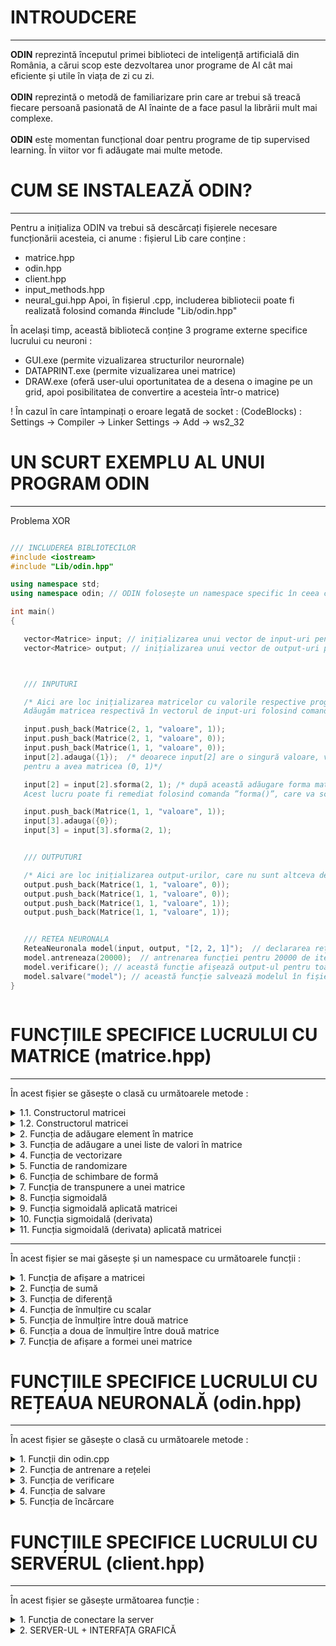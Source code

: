 # INTROUDCERE
---
<b>ODIN</b> reprezintă începutul primei biblioteci de inteligență artificială din România, a cărui scop este dezvoltarea unor programe de AI cât mai eficiente și utile în viața de zi cu zi. <br><br>
<b>ODIN</b> reprezintă o metodă de familiarizare prin care ar trebui să treacă fiecare persoană pasionată de AI înainte de a face pasul la librării mult mai complexe. <br><br>
<b>ODIN</b> este momentan funcțional doar pentru programe de tip supervised learning. În viitor vor fi adăugate mai multe metode.

# CUM SE INSTALEAZĂ ODIN?
---
Pentru a inițializa ODIN va trebui să descărcați fișierele necesare funcționării acesteia, ci anume : fișierul Lib care conține : 
 - matrice.hpp 
 - odin.hpp 
 - client.hpp 
 - input_methods.hpp
 - neural_gui.hpp
Apoi, în fișierul .cpp, includerea bibliotecii poate fi realizată folosind comanda #include "Lib/odin.hpp"

În același timp, această bibliotecă conține 3 programe externe specifice lucrului cu neuroni : 
 -  GUI.exe (permite vizualizarea structurilor neurornale)
 -  DATAPRINT.exe (permite vizualizarea unei matrice)
 -  DRAW.exe (oferă user-ului oportunitatea de a desena o imagine pe un grid, apoi posibilitatea de convertire a acesteia într-o matrice)

! În cazul în care întampinați o eroare legată de socket : (CodeBlocks) : Settings -> Compiler -> Linker Settings -> Add -> ws2_32 

# UN SCURT EXEMPLU AL UNUI PROGRAM ODIN
---
Problema XOR
```c++

/// INCLUDEREA BIBLIOTECILOR
#include <iostream>
#include "Lib/odin.hpp"

using namespace std;
using namespace odin; // ODIN folosește un namespace specific în ceea ce privește utilizarea funcțiilor necesare

int main()
{

   vector<Matrice> input; // inițializarea unui vector de input-uri pentru a stoca informațiile necesare training-ului.
   vector<Matrice> output; // inițializarea unui vector de output-uri pentru a stoca informațiile necesare training-ului.



   /// INPUTURI

   /* Aici are loc inițializarea matricelor cu valorile respective programului XOR.
   Adăugăm matricea respectivă în vectorul de input-uri folosind comanda ”push_back()” din biblioteca ”<vector>”. */

   input.push_back(Matrice(2, 1, "valoare", 1));
   input.push_back(Matrice(2, 1, "valoare", 0));
   input.push_back(Matrice(1, 1, "valoare", 0));
   input[2].adauga({1});  /* deoarece input[2] are o singură valoare, va trebui să adăugăm și un 1,
   pentru a avea matricea (0, 1)*/

   input[2] = input[2].sforma(2, 1); /* după această adăugare forma matricei se va schimba într-o matrice de tip coloană.
   Acest lucru poate fi remediat folosind comanda ”forma()”, care va schimba dimensiunea matricei. */

   input.push_back(Matrice(1, 1, "valoare", 1));
   input[3].adauga({0});
   input[3] = input[3].sforma(2, 1);


   /// OUTPUTURI

   /* Aici are loc inițializarea output-urilor, care nu sunt altceva decât 4 valori situate într-o matrice. */
   output.push_back(Matrice(1, 1, "valoare", 0));
   output.push_back(Matrice(1, 1, "valoare", 0));
   output.push_back(Matrice(1, 1, "valoare", 1));
   output.push_back(Matrice(1, 1, "valoare", 1));


   /// RETEA NEURONALA
   ReteaNeuronala model(input, output, "[2, 2, 1]");  // declararea rețelei neuronale în ”model”.
   model.antreneaza(20000);  // antrenarea funcției pentru 20000 de iterații.
   model.verificare(); // această funcție afișează output-ul pentru toate valorile din input.
   model.salvare("model"); // această funcție salvează modelul în fișierul "model.odin".
}



```
# FUNCȚIILE SPECIFICE LUCRULUI CU MATRICE (matrice.hpp)
---

În acest fișier se găsește o clasă cu următoarele metode : 

<details>
   <summary> 1.1. Constructorul matricei </summary>
    <p>
       
  > Parametri : <br>
  <p>
      <b>rows_number</b> : numărul de linii a matricei (tip : int)<br>
      <b>columns_number</b> : numărul de coloane a matricei (tip : int)<br>
      <b>matrix_type</b> : tipul matricei, poate lua doar două valori : "valoare" sau "random", pentru valoare va inițializa matricea cu o anumită valoare, pentru random o va   inițializa cu valori random (tip : string) <br>
      <b>value</b> : acest parametru stabilește valoarea matricei, în cazul tipului de matrice "valoare" sau intervalul (-valoare, valoare), în cazul numerelor random (tip : double)
</p> 

  > Returnează : construiește matricea

---
       
```c++
// Matrix constructor
Matrix (int rows_number = 0, int columns_number = 0, std::string matrix_type = "value", double value = 0)
{

   /* Seed initialization */

   std::random_device rd;
   std::mt19937 mt(rd());
   std::uniform_real_distribution<double> dist(-value, value);


   bool val = false;
   bool random = false;


   // Check the matrix type
   if(matrix_type == "value")
       val = true;
   if(matrix_type == "random")
       random = true;


   for (int h = 0; h < rows_number; h++)  // iterate through the number of rows
   {
       std::vector<double> temp;  // temporary vector
       for (int w = 0; w < columns_number; w++)  // iterate through the number of columns
       {
           if(val)  // if the matrix type is "value" then you will add the value into temporary vector
               temp.push_back(value);
           else if(random)  // else you will add a random number from [-value, value]
               temp.push_back((dist(mt)));


       }

       this->values.push_back(temp);  // add current row in the matrix

   }

   this->rows = rows_number;  // add the number of rows into matrix class
   this->columns = columns_number;  // add the number of columns into matrix class



   this->shape[0] = rows_number;  // set the shape (rows)
   this->shape[1] = columns_number;  // set the shape (columns)

}


```
    
  </p>
   
</details>
   
   <details>
   <summary> 1.2. Constructorul matricei </summary>
    <p>
       
  > Parametri : <br>
  <p>
      <b>inputs</b> : input-urile ce vor fi adăugate în matrice (tip : vector<Matrix>)<br>
      <b>outputs</b> : output-urile ce se vor genera pe baza input-urilor (tip : vector<Matrix>)<br>
      <b>max_outputs</b> : numărul maxim de output-uri (tip : int) <br>
      <b>max_images</b> : numărul maxim de imagini ce vor fi adăugate în matrice (tip : long)
      <b>print_text</b> : dacă să afișeze numărul imaginii curente (tip : bool)
</p> 

  > Returnează : construiește matricea

---
       
```c++
// Matrix constructor
Matrix(std::vector<Matrix> &inputs, std::vector<Matrix> &outputs, int max_outputs, std::string path, long max_images = -1, bool print_text = false)
{
   std::cout << "Loading database from : '" << path << "' \n";

   std::string global_path = "";
   std::string current_folder = "";

   bool ok = false;


   // Get the parent folder path of the current path
   for(int i = path.size(); i>=0; i--)
   {
       if(path[i] == '\\')
           ok = true;
       else if(!ok)
           current_folder += path[i];
       if(ok)
           global_path += path[i];
   }
   reverse(global_path.begin(), global_path.end());  // reverse the string
   reverse(current_folder.begin(), current_folder.end()); // reverse the string

   global_path[global_path.size()-1] = '\0';
   current_folder[current_folder.size()-1] = '\0';

   int number_of_file_gp = 0;

   for (const auto &entry : fs::directory_iterator(global_path))
       number_of_file_gp ++;

   Matrix output(max_outputs, 1, "value", 0);

   int z_current = 1;

   long global_len = 0;
   if(max_images == -1)
   {
       for(const auto & entry : fs::directory_iterator(path))
           global_len ++ ;

       max_images = global_len;
   }

   for (const auto & entry : fs::directory_iterator(path))
   {

       if(z_current < max_images)
       {

           std::string path_string{entry.path().u8string()}; // convert filestream path to string path
           cv::Mat img = cv::imread(path_string, cv::IMREAD_COLOR); // read the current image

           uint8_t* pixelPtr = (uint8_t*)img.data;  // get data from image
           int cn = img.channels();
           cv::Scalar_<uint8_t> bgrPixel;
           double grayscale = 0;

           inputs.push_back(Matrix());


           output.values[target][0] = 1;
           outputs.push_back(output);

           // iterate over rows and columns to append values into the input vector
           for(int i = 0; i < img.rows; i++)
           {
               for(int j = 0; j < img.cols; j++)
               {
                   bgrPixel.val[0] = pixelPtr[i*img.cols*cn + j*cn + 0]; // B
                   bgrPixel.val[1] = pixelPtr[i*img.cols*cn + j*cn + 1]; // G
                   bgrPixel.val[2] = pixelPtr[i*img.cols*cn + j*cn + 2]; // R

                   grayscale = (bgrPixel.val[0] + bgrPixel.val[1] + bgrPixel.val[2]) / 3;
                   inputs[inputs.size() - 1].add({grayscale / 255});
               }
           }

           if(print_text)
               std::cout << z_current << " / " << max_images << "\n";


           inputs[inputs.size() - 1] = inputs[inputs.size() - 1].transpose();
           z_current ++ ;
       }
       else if(z_current == max_images)
       {
           std::string path_string{entry.path().u8string()}; // convert filestream path to string path
           cv::Mat img = cv::imread(path_string, cv::IMREAD_COLOR); // read the current image

           uint8_t* pixelPtr = (uint8_t*)img.data;  // get data from image
           int cn = img.channels();
           cv::Scalar_<uint8_t> bgrPixel;
           double grayscale = 0;


           output.values[target][0] = 1;
           outputs.push_back(output);



           // iterate over rows and columns to append values into the input vector
           for(int i = 0; i < img.rows; i++)
           {
               for(int j = 0; j < img.cols; j++)
               {
                   bgrPixel.val[0] = pixelPtr[i*img.cols*cn + j*cn + 0]; // B
                   bgrPixel.val[1] = pixelPtr[i*img.cols*cn + j*cn + 1]; // G
                   bgrPixel.val[2] = pixelPtr[i*img.cols*cn + j*cn + 2]; // R

                   grayscale = (bgrPixel.val[0] + bgrPixel.val[1] + bgrPixel.val[2]) / 3;
                   this->add({grayscale / 255});
               }
           }

           if(print_text)
               std::cout << z_current << " / " << max_images << "\n";

           *this = this->transpose();
           z_current ++ ;
       }

   }
   if(print_text)
       std::cout << "\n\n";
   else
       std::cout << "";

   target += 1;

}


```
    
  </p>
   
</details>

<details>
<summary> 2. Funcția de adăugare element în matrice </summary>
   
<p>
   
   > Parametri : <br>
  <p>
   <b>value</b> : primește valoarea ce va fi adăugată în matrice (tip : double) <br>
</p> 

  > Returnează : - 
   
```c++

void v_add(double value)
{
   Matrix new_array(1, this->rows * this->columns + 1, "value", 0);  // create a new matrix

   int index = 0;

   for(int i = 0; i < this->rows; i++)  // iterate through the number of rows
   {
       for(int j = 0; j < this->columns; j++)  // iterate through the number of columns
       {
           index = i * this->columns + j;  // create a 1D index from the rows and columns of 2D array
           new_array.values[0][index] = this->values[i][j];  // add the values to the 1D array
       }
   }

   new_array.values[0][this->columns * this->rows ] = value;

   this->rows = new_array.rows;  // set the number of rows to the new matrix
   this->columns = new_array.columns;  // set the number of columns to the new matrix
   this->values = new_array.values;  // set the values to the new matrix

   this->shape[0] = this->rows;
   this->shape[1] = this->columns;


}
```
</p>
</details>

<details>
<summary> 3. Funcția de adăugare a unei liste de valori în matrice </summary>
   
<p>
   
   > Parametri : <br>
  <p>
   <b>value</b> : primește ca parametru un vector de valori <br>
</p> 

  > Returnează : - 
   
```c++

// This function adds a list of values to a matrix
void add(std::vector<double> value)
{
   for(int i = 0; i < value.size(); i++)
       this->v_add(value[i]);
}
```
</p>
</details>


<details>
<summary> 4. Funcția de vectorizare </summary>
<p>
   
  > Parametri : - <br>
  > Returnează : returnează matricea de tip coloana

```c++
Matrix flatten()  // this function will convert a 2D array to 1D
{
   Matrix new_array(1, this->rows * this->columns, "value", 0);  // init a 1D matrix

   int index = 0;

   for(int i = 0; i < this->rows; i++)  // iterate through the number of rows
   {
       for(int j = 0; j < this->columns; j++)  // iterate through the number of columns
       {
           index = i * this->columns + j;  // create a 1D index from the rows and columns of 2D array
           new_array.values[0][index] = this->values[i][j];   // add the values to the 1D array
       }
   }

   this->shape[0] = this->rows;
   this->shape[1] = this->columns;

   return new_array;  // return the new matrix
}
```

</p>
</details>

<details>
<summary> 5. Functia de randomizare </summary>
<p>
   
  > Parametri : <br>
  <p>
     <b>input</b> : vectorul de input-uri a căror poziții urmează să fie randomizate (tip : vector<Matrice>) <br>
     <b>output</b> : vectorul de output-uri a căror poziții urmează să fie randomizate (tip : vector<Matrice>) <br>
     <b>input_size</b> : numărul de elemente supuse randomizării (tip : int) <br>
   </p>

  > Returnează : - 
      
```c++
/* This function will suffle every element from a matrix */
void shuffle(std::vector<Matrix> &input, std::vector<Matrix> &output, int input_size)
{

   /* Seed initialization */
   std::random_device rd;
   std::mt19937 mt(rd());
   std::uniform_real_distribution<double> dist(0, input_size);


   for(int i = 0; i < input_size; i++)  // iterate through the number of inputs
   {
       int random = dist(mt);
       std::swap(input[i], input[random]);  // swap the elements from "i" with the elements from "random"
       std::swap(output[i], output[random]);  // swap the elements from "i" with the elements from "random"

   }
}


```

</p>
</details>

<details>
<summary> 6. Funcția de schimbare de formă </summary>
<p>
   
  > Parametri : <br>
  <p>
   <b>dim1</b> : numărul de linii ale viitoarei matrice (tip : int) <br> 
   <b>dim2</b> : numărul de coloane ale viitoarei matrice (tip : int) <br>
</p> 

  > Returnează : returnează matricea 
   
```c++
// This function will change the dimensions of a matrix
Matrix reshape(int dim1, int dim2)
{
   if(dim1 * dim2 == this->columns * this->rows)  // check if dimensions are equal
   {

       Matrix new_array(0,0,"value",0), vn(dim1, dim2, "value", 0);  //init a 1D matrix
       new_array = this->flatten();  // reshape the matrix from 2D to 1D

       int index = 0;
       for(int i = 0;i < dim1; i++)  // iterate through the first dimension
       {
           for(int j = 0; j < dim2; j++)  // iterate through the second dimension
           {
               vn.values[i][j] = new_array.values[0][index];  // add the values
               index++;
           }
       }

       this->shape[0] = this->rows;
       this->shape[1] = this->columns;

       return vn;  // return the new matrix

   }
   else  // if the dimensions are't equal, you can't reshape the matrix
   {
       std::cout << " > The dimensions of the matrix cannot be modified because the values that have been introduced do not match the number of rows and columns of the created matrix. \n";
       throw int(6);
   }

}
```

</p>
</details>

<details>
<summary> 7. Funcția de transpunere a unei matrice </summary>
<p>
   
  > Parametri : - <br> 

  > Returnează : returnează matricea transpusă

```c++
/* This function will transpose a matrix */
Matrix transpose()
{

   int rows, columns;
   rows = this->rows;
   columns = this->columns;

   Matrix new_array(0,0,"value",0), vn(columns, rows, "value", 0);
   new_array = this->flatten();

   int index = 0;
   for(int i = 0;i < columns; i++)
   {
       for(int j = 0; j < rows; j++)
       {
           vn.values[i][j] = new_array.values[0][index];
           index++;
       }
   }

   this->shape[0] = this->rows;
   this->shape[1] = this->columns;

   return vn;

}

};
```

</p>
</details>

<details>
<summary> 8. Funcția sigmoidală </summary>
<p>

   > Parametri : <br>
  <p>
   <b>x</b> : primește o valoare căreia îi va aplica funcția sigmoidală (tip : double) <br>
</p> 

  > Returnează : returnează o valoare după aplicarea funcției sigmoidale 

```c++
/* Sigmoid function */
double sigmoid(double x)
{
   return 1 / (1 + exp(-x));
}

```

</p>
</details>  
 
 
<details>
<summary> 9. Funcția sigmoidală aplicată matricei </summary>
<p>
   
   
   > Parametri : <br>
   <p>
     <b>Matrix</b> : Matricea căreia i se va aplica funcția sigmoidală (tip : Matrix) <br>
   </p>

  > Returnează : returnează matricea

```c++
/* This function will apply the sigmoid function to every element of a matrix */
void sigmoid_Matrix(Matrix &Matrix)
{
   int columns = Matrix.columns;
   int rows = Matrix.rows;

   Matrix = Matrix.flatten();

   for(int i = 0; i < columns * rows; i++)
       Matrix.values[0][i] = sigmoid(Matrix.values[0][i]);

   Matrix = Matrix.reshape(rows, columns);
}
```

</p>
</details>  

<details>
<summary> 10. Funcția sigmoidală (derivata) </summary>
<p>
   
   
   > Parametri : <br>
  <p>
   <b>x</b> : primește o valoare căreia îi va aplica funcția sigmoidală (derivata) (tip : double) <br>
</p> 

  > Returnează : returnează o valoare dupa aplicarea funcției sigmoidale 

```c++
/* Derived sigmoid function*/
double d_sigmoid(double x)
{
   return x * (1 - x);
}

```

</p>
</details>  


<details>
<summary> 11. Funcția sigmoidală (derivata) aplicată matricei </summary>
<p>
   
   > Parametri : <br>
   <p>
     <b>Matrix</b> : Matricea căreia i se va aplica derivata funcției sigmoidale (tip : Matrix) <br>
   </p>
   </br>

  > Returnează : returnează matricea

```c++
/* This function will apply the derived sigmoid function to every element of a matrix */
void d_sigmoid_Matrix(Matrix &Matrix)
{
   int columns = Matrix.columns;  // retine numarul de columns
   int rows = Matrix.rows;  // retine numarul de rows

   Matrix = Matrix.flatten();  // vectorizeaza Matrixa

   for(int i = 0; i < columns * rows; i++)  // parcurge toate elementele Matrixi
       Matrix.values[0][i] = d_sigmoid(Matrix.values[0][i]);  // aplica derivata sigmoidalei pentru fiecare value din Matrix

   Matrix = Matrix.reshape(rows, columns);  // schimba shape Matrixi la cea initiala
}
```

</p>
</details>  

---
În acest fișier se mai găsește și un namespace cu următoarele funcții :

<details>
<summary> 1. Funcția de afișare a matricei </summary>
<p>

> Parametri : <br>
<p>
<b>out : </b> permite folosirea operatorului "<<", urmat de o matrice <br>
<b>matrix : </b> matrice ce urmează să fie afișată (tip : Matrix) <br>
</p>

> Returnează : "afișarea"

```c++

// We can use cout << MATRIX ;
std::ostream& operator<<(std::ostream &out, Matrix matrix)
{

    for(int i = 0;i < matrix.rows;i++) // parcurge numarul de rows
    {
        for(int j = 0;j< matrix.columns;j++) // parcurge numarul de columns
        {
            out << matrix.values[i][j] << " "; // afiseaza fiecare element
        }
        out << "\n";
    }
    return out;  // returneaza "afisarea"

}

```

</p>
</details>  


<details>
<summary> 2. Funcția de sumă </summary>
<p>

> Parametri : <br>
<p>
<b>matrix1 : </b> prima matrice (tip : Matrix) <br>
<b>matrix2 : </b> a doua matrice (tip : Matrix) <br>
</p>

> Returnează : suma dintre cele două matrice

```c++

// Adding operator : (Matrix1 + Matrix2)
Matrix operator+(Matrix Matrix1, Matrix Matrix2)
{
    Matrix result(Matrix1.rows, Matrix1.columns, "value", 0);

    if(!(Matrix1.columns == Matrix2.columns && Matrix1.rows == Matrix2.rows))
    {
        std::cout << " > The sum between the two matrix cannot be made because their dimensions do not match. \n";
        throw int(2);
    }
    else
    {
        for(int i = 0; i < Matrix1.rows; i++)
            for(int j = 0;j < Matrix1.columns; j++)
                result.values[i][j] = Matrix1.values[i][j] + Matrix2.values[i][j];  // calculate the sum and store it into a new matrix

        return result;
    }
}


```

</p>
</details>  

<details>
<summary> 3. Funcția de diferență </summary>
<p>

> Parametri : <br>
<p>
<b>matrix1 : </b> prima matrice (tip : Matrix) <br>
<b>matrix2 : </b> a doua matrice (tip : Matrix) <br>
</p>

> Returnează : diferența dintre cele două matrice

```c++

// Subtracting operator (Matrix1 - Matrix2)
Matrix operator-(Matrix Matrix1, Matrix Matrix2)
{
    Matrix result(Matrix1.rows, Matrix1.columns, "value", 0);
    if(!(Matrix1.columns == Matrix2.columns && Matrix1.rows == Matrix2.rows))
    {
        std::cout << " > The difference between the two matrix cannot be made because their dimensions do not match. \n";
        throw int(3);
    }

    else
    {
        for(int i = 0; i < Matrix1.rows; i++)
            for(int j = 0;j < Matrix1.columns; j++)
                result.values[i][j] = Matrix1.values[i][j] - Matrix2.values[i][j];  // calculate the difference and store it into a new matrix
        return result;
    }
}


```

</p>
</details>  


<details>
<summary> 4. Funcția de înmulțire cu scalar </summary>
<p>

> Parametri : <br>
<p>
<b>value_scalar : </b> valoarea cu care vom înmulți fiecare element din matrice (tip : double) <br>
<b>matrix : </b> matrice căruia i se va aplica scalarul (tip : Matrix) <br>
</p>

> Returnează : matricea înmulțită cu valoarea scalarului

```c++

// Scalar operator (value * Matrix)
Matrix operator*(double value_scalar, Matrix matrix)
{
    Matrix result(matrix.rows, matrix.columns, "value", 0);
    for(int i = 0; i < matrix.rows; i++)
        for(int j = 0;j < matrix.columns; j++)
            result.values[i][j] = value_scalar * matrix.values[i][j];  // calculate the scalar product and store it into a new matrix
    return result;

}
```

</p>
</details>  

<details>
<summary> 5. Funcția de înmulțire între două matrice </summary>
<p>

> Parametri : <br>
<p>
<b>Matrix1 : </b> prima matrice (tip : Matrix) <br>
<b>Matrix2 : </b> a doua matrice (tip : Matrix) <br>
</p>

> Returnează : produsul dintre cele două matrice

```c++
// Dot product (Matrix1 * Matrix2)
Matrix operator*(Matrix Matrix1, Matrix Matrix2)
{
    Matrix result(Matrix1.rows, Matrix2.columns, "value", 0);

    bool ok = false;

    if(Matrix1.columns == Matrix2.rows)
        ok = true;


    if (ok)
    {

        for(int i = 0; i < Matrix1.rows; i++)
        {
            int k = 0;
            for(int z = 0; z < Matrix1.columns; z++)
            {
                for(int j = 0;j < Matrix2.columns; j++)
                {
                    result.values[i][j] += Matrix1.values[i][z] * Matrix2.values[z][j];  // calculate the dot product
                    k ++ ;
                }
            }

        }


        return result;
    }
    else
    {
        std::cout << " > The product between the two matrix cannot be made because their dimensions do not match " << Matrix1.columns << " != " << Matrix2.rows << ". \n";
        throw int(4);
    }


}

```

</p>
</details>  



<details>
<summary> 6. Funcția a doua de înmulțire între două matrice </summary>
<p>

> Parametri : <br>
<p>
<b>Matrix1 : </b> prima matrice (tip : Matrix) <br>
<b>Matrix2 : </b> a doua matrice (tip : Matrix) <br>
</p>

> Returnează : produsul dintre cele două matrice (înmulțirea are loc element cu element)

```c++

// Cross product (Matrix1 % Matrix2)
Matrix operator%(Matrix Matrix1, Matrix Matrix2)
{
    Matrix result(Matrix1.rows, Matrix2.columns, "value", 0);
    bool ok = false;

    if(Matrix1.columns == Matrix2.columns && Matrix1.rows == Matrix2.rows)
        ok = true;


    if (ok)
    {
        for(int i = 0; i < Matrix1.rows; i++)
        {
            for(int j = 0;j < Matrix2.columns; j++)
            {
                result.values[i][j] = Matrix1.values[i][j] * Matrix2.values[i][j];  // calculate cross product
            }
        }
        return result;
    }
    else
    {
        std::cout << " > The product between the two matrix cannot be made because their dimensions do not match. \n";
        throw int(5);
    }
}
```

</p>
</details>  

<details>
<summary> 7. Funcția de afișare a formei unei matrice </summary>
<p>

> Parametri : - <br>


> Returnează : forma matricei

```c++

// Display the shape of a matrix
std::ostream& operator<<(std::ostream &out, int shape_array[])
{
    out << "(" << shape_array[0] << ", " << shape_array[1] << ")";
    return out;
}

```

</p>
</details>  


# FUNCȚIILE SPECIFICE LUCRULUI CU REȚEAUA NEURONALĂ (odin.hpp)
---

În acest fișier se găsește o clasă cu următoarele metode : 

<details>
<summary> 1. Funcții din odin.cpp </summary>
<p>

> Ce reprezintă fiecare funcție din odin.hpp?

```c++

/// Acesta este constructorul retelei. Are 4 parametri : 
/// - input-ul : reprezinta vectorul de input-uri.
/// - output-ul : reprezinta vectorul de output-uri (POATE FI OMIS, doar in cazul in care se incarca o structura din fisier)
/// - structura : structura specifica retelei neuronale (POATE FI OMISA, doar in cazul in care se incarca o structura din fisier)
/// - rata de invatare : POATE FI OMISA (default : 0.8)
NeuralNetwork neuralNet(input, output, "[2, 2, 1]", 0.8);

/// Aceasta este functia de antrenare specifica retelei neuronale. Are 2 parametri : 
/// - numarul de iteratii : de cate ori se va antrena programul.
/// - GUI - acest parametru este de tip bool si reprezinta interfata grafica a structurii. 
neuralNet.train(2000, false);

/// Aceasta este functia de salvare. Are un singur parametru :
/// - numele fisierului : este un string ce reprezinta numele fisierului. Fisierul va fi salvat cu extensia odin.
model.save("model");

/// Aceasta este functia de verificare. Are 2 parametri:
/// - numarul de zecimale : acest numar indica cate cifre sunt dupa virgula in momentul verificarii retelei neuronale.
/// - GUI : acest parametru este de tip bool si reprezinta interfata grafica a structurii. 
model.show(6, false);

```

</p>
</details>  

<details>
<summary> 2. Funcția de antrenare a rețelei </summary>
<p>
   
  > Parametri : <br>
  <p>
   <b>iterations</b> : numărul de iterații atribuite rețelei (tip : int) <br> 
   <b>drop_out</b> : (tip : bool) <br>
</p> 

  > Returnează : -
   
```c++
/* Train the neural network */
void train(int iterations, bool drop_out = false)
{
    std::mt19937 mt(rd());
    std::uniform_real_distribution<double> dist(1, 10);
    std::string new_architecture = architecture_string;

    // Open GUI
    if(run_gui)
        gui.open_gui(architecture_string);

    char s[1000];
    strcpy(s, architecture_string.c_str());  // convert from string to char array

    char *p = strtok(s, ", [ ]");  // point to the first character of structure

    int architecture_string_int[1000]; // this will store every neuron from structure
    while(p != NULL)
    {
        architecture_string_int[index] = atoi(p);  // convert the pointer to int
        p = strtok(NULL, ", [ ]");
        index++;
    }


    for(int i = 0; i <= index - 2; i++)
        weights.push_back(Matrix(architecture_string_int[i+1], architecture_string_int[i], "random", 2));  // init array with random values from [-2, 2]


    for(int i = 0; i <= index - 1; i++)
        biases.push_back(Matrix(architecture_string_int[i + 1], 1, "random", 2));  // init array with random values from [-2, 2]




    std::vector<Matrix> hidden_layers;  // create a hidden layers array

    for(int z = 0; z < iterations; z++)  // iterate over "iterations"
    {
        input[z].shuffle(input, output, input.size());  // shuffle the inputs because of overfitting

        std::vector<Matrix> he_errors; // init an array for hidden layers errors
        for(int i = 0 ; i < input.size(); i++)  // iterate over input size
        {
            std::vector<Matrix> hidden_layers;

            hidden_layers.push_back(weights[0] * input[i]);  // create the first hidden layer


            hidden_layers[0] = hidden_layers[0] + biases[0];  // add the bias to the first hidden layer

            hidden_layers[0].sigmoid_Matrix(hidden_layers[0]);  // apply sigmoid function

            if(drop_out)  // check if drop-out is true
                if((int)dist(mt) == 1 || (int)dist(mt) == 2 || (int)dist(mt) == 3)  // 30% chances to reset the values from hidden layer
                    hidden_layers[0].reset();

            for(int j = 1; j <= index - 2; j++)  // iterate over the next hidden layers
            {
                hidden_layers.push_back(weights[j] * hidden_layers[j - 1]);  // create the "j" hidden layer
                hidden_layers[j] = biases[j] + hidden_layers[j]; // add bias
                hidden_layers[j].sigmoid_Matrix(hidden_layers[j]);  // apply sigmoid function

                if(drop_out)  // check if drop-out is true
                    if((int)dist(mt) == 1 || (int)dist(mt) == 2 || (int)dist(mt) == 3)  // 30% chances to reset the values from hidden layer
                        hidden_layers[j].reset();
            }

            std::vector<Matrix> hidden_layers_errors;  // init hidden layer errors array
            for(int j = 0; j <= index - 2; j++)  // init the array with NULL values
                hidden_layers_errors.push_back(Matrix(1, 1, "value", 0));


            hidden_layers_errors[index - 2] = output[i] - hidden_layers[index - 2];  // calculate output error


            for(int j = index - 2 - 1; j >= 0; j -- )  // iterate over hidden layers
            {

                weights[j+1] = weights[j+1].transpose();  // transpose the matrix

                hidden_layers_errors[j] = weights[j + 1] * hidden_layers_errors[j + 1];  // share the errors with respect to weights

                weights[j+1] = weights[j+1].transpose(); // transpose the matrix



            }


            std::vector<Matrix> derived_hidden_layers;
            std::vector<Matrix> gradients;
            std::vector<Matrix> delta_weights;

            for(int j = 0; j <= index - 2; j++)
            {
                derived_hidden_layers.push_back(Matrix(1, 1, "value", 0));
                gradients.push_back(Matrix(1, 1, "value", 0));
                delta_weights.push_back(Matrix(1, 1, "value", 0));
            }


            for(int j = index - 2 ; j >= 0; j -- )
            {
                derived_hidden_layers[j] = hidden_layers[j];
                derived_hidden_layers[j].d_sigmoid_Matrix(derived_hidden_layers[j]);  // apply derived sigmoid function

                gradients[j] = hidden_layers_errors[j] % derived_hidden_layers[j];  // calculate the gradients
                gradients[j] = learning_rate * gradients[j];  // apply learning rate

                biases[j] = biases[j] + gradients[j]; // add the gradients to biases

            }


            for(int j = index - 2; j >= 1; j--)
            {
                hidden_layers[j - 1] = hidden_layers[j-1].transpose(); // transpose matrix
                delta_weights[j] = gradients[j] * hidden_layers[j - 1];  // calculate delta weights
                hidden_layers[j - 1] = hidden_layers[j - 1].transpose();  // transpose matrix
            }

            input[i] = input[i].transpose();  // transpose input

            delta_weights[0] = gradients[0] * input[i];  // calulate delta weights for input
            input[i] = input[i].transpose();  // transpose input


            // update weights using the delta weights
            for(int j = 0; j<=index-2;j++)
                weights[j] = delta_weights[j] + weights[j];


            // if GUI is true, send info to server to generate the GUI
            if(run_gui)
                gui.send_gui(z, weights, new_architecture, index, hidden_layers);


        }

        std::cout << "\n";
        std::cout << z << " / " << iterations;
        std::cout << "\n";
    }

    std::cout << "\n\n";

    // Close GUI
    if(run_gui)
        gui.close_gui(weights, new_architecture, hidden_layers);

}

```

</p>
</details>

<details>
<summary> 3. Funcția de verificare </summary>
<p>

> Parametri : <br>
  <p>
   <b>decimals</b> : numărul de zecimale ce vor fi afișate (tip : int) <br> 
</p> 

> Returnează : nu returnează nimic, ci doar afișează toate predicțiile în funcție de input-urile antrenate

```c++
/* This function will display the trained values */
void show(int decimals = 6)
{
   std::string new_architecture = architecture_string;

   // Open GUI
   if(run_after_train)
       gui.open_gui(architecture_string);

   std::vector<Matrix> hidden_layers;
   char s[1000];
   strcpy(s, architecture_string.c_str());

   char *p = strtok(s, ", [ ]");


   int index = 0;
   int architecture_string_int[1000];
   while(p != NULL)
   {
       architecture_string_int[index] = atoi(p);
       p = strtok(NULL, ", [ ]");
       index++;
   }


   for(int i = 0; i <= index - 2; i++)
   {
       hidden_layers.push_back(Matrix(1, 1, "value", 0));
   }

   if(run_after_train)
   {
       bool ok = true;
       HANDLE handle = CreateThread(NULL, 0, thread2, NULL, 0, NULL);  // you can write in console
       while(thread2_start)  // while the second thread is opened
       {

           for(int i = 0 ; i < input.size(); i++)
           {
               hidden_layers[0] = weights[0] * input[i];
               hidden_layers[0] = hidden_layers[0] + biases[0];
               hidden_layers[0].sigmoid_Matrix(hidden_layers[0]);


               for(int j = 1; j <= index - 2; j++)
               {
                   hidden_layers[j] = weights[j] * hidden_layers[j - 1];
                   hidden_layers[j] = hidden_layers[j] + biases[j];
                   hidden_layers[j].sigmoid_Matrix(hidden_layers[j]);

               }

               if(run_after_train)
                   gui.send_gui(i, weights, new_architecture, index, hidden_layers);

               if(ok)
               {
                   std::cout << std::fixed << std::setprecision(decimals) << (hidden_layers[index-2]) << "\n";

                   if(i == input.size() - 1)
                       std::cout << "\n > Write 'stop' for closing the GUI \n\n";
               }

           }
           ok = false;

       }
   }
   else
   {
       for(int i = 0 ; i < input.size(); i++)
       {
           hidden_layers[0] = weights[0] * input[i];
           hidden_layers[0] = hidden_layers[0] + biases[0];
           hidden_layers[0].sigmoid_Matrix(hidden_layers[0]);


           for(int j = 1; j <= index - 2; j++)
           {
               hidden_layers[j] = weights[j] * hidden_layers[j - 1];
               hidden_layers[j] = hidden_layers[j] + biases[j];
               hidden_layers[j].sigmoid_Matrix(hidden_layers[j]);

           }

           if(run_after_train)
               gui.send_gui(i, weights, new_architecture, index, hidden_layers);

           std::cout << std::fixed << std::setprecision(decimals) << (hidden_layers[index-2]) << "\n";

       }
   }


   // Close GUI
   if(run_after_train)
       gui.close_gui(weights, new_architecture, hidden_layers);


}
```

</p>
</details>  

<details>
<summary> 4. Funcția de salvare </summary>
<p>

> Parametri : <br>
<p>
<b>file</b> : numele fișierului în care vor fi stocate informațiile (tip : char[]) <br>
</p>

> Returnează : -

```c++

/* This function will save the model in a file (*.odin) */
void save(char file[])
{

    // Create the file

    char file_string[1000];
    strcpy(file_string, file);
    char extension[] = {".odin"};
    strcat(file_string, extension);

    std::ofstream o(file_string);

    o << index << "\n";

    for(int i = 0; i <= index - 2; i++)
        o << weights[i].rows << " " << weights[i].columns << "\n"; // add the number of rows and columns of weights

    for(int i = 0; i <= index - 2; i++)
        o << biases[i].rows << " " << biases[i].columns << "\n"; // add the number of rows and columns of biases

    o << "\n";


    for(int z = 0; z <= index - 2; z++)
    {
        for(int i = 0;i < weights[z].rows;i++)
        {
            for(int j = 0;j< weights[z].columns;j++)
            {
                o << weights[z].values[i][j] << " ";  // add the weights values in file
            }
            o << "\n";
        }
        o << "\n";
    }

    o << "\n";

    for(int z = 0; z <= index - 2; z++)
    {
        for(int i = 0;i < biases[z].rows;i++)
        {
            for(int j = 0;j< biases[z].columns;j++)
            {
                o << biases[z].values[i][j] << " ";  // add the biases values in file
            }
            o << "\n";
        }
        o << "\n";
    }

    o << "\n";
    o << architecture_string;  // add the architecture of the ANN

    o.close();  // close the file
}



```

</p>
</details>  

<details>
<summary> 5. Funcția de încărcare </summary>
<p>

> Parametri : <br>
<p>
<b>file</b> : numele fișierului din care vor fi citite informațiile (tip : char[]) <br>
</p>

> Returnează : nu returnează nimic, doar schimbă variabilele globale care aparțin rețelei neuronale

```c++
void load(char file[])
{

    // get the name of file
    char file_string[1000];
    strcpy(file_string, file);
    char extension[] = {".odin"};
    strcat(file_string, extension);

    std::ifstream f(file_string);

    double x;

    int length = 0;

    std::vector <point> points;
    int k = 0;
    int sum = 0;
    while(f >> x)  // read every value from file
    {
        if(length == 0)
            index = x;
        else  if(length > 0 && length <= (index - 1)* 2 * 2)
        {
            point p;
            if(length % 2 != 0)
            {
                p.x = x;
            }
            else
            {
                p.y = x;
                points.push_back(p);
            }
        }

        length ++;
    }

    for(int i = 0; i < points.size(); i++)
        sum += points[i].x * points[i].y;


    // Reset the pointer to the beginning of the file
    f.clear();
    f.seekg(0, std::ios::beg);


    length = 0;
    int pos = 0;
    std::vector<Matrix> matrix;
    bool ok = true;
    char c;
    std::string str;

    while(ok)
    {
        if(length > points.size() * 2)
        {
            if(pos < points.size())
            {
                Matrix matrix(0, 0, "value", 0);

                matrix.rows = points[pos].x;
                matrix.columns = points[pos].y;

                for(int i = 0; i < points[pos].x; i++)
                {
                    std::vector<double> temp;
                    for(int j = 0; j < points[pos].y; j++)
                    {
                        f >> x;
                        temp.push_back(x);
                    }
                    matrix.values.push_back(temp);
                }

                if(pos < points.size() / 2)
                {
                    matrix = matrix.reshape(points[pos].x, points[pos].y);
                    weights.push_back(matrix);
                }
                else
                {
                    matrix = matrix.reshape(points[pos].x, points[pos].y);
                    biases.push_back(matrix);
                }

                pos ++ ;
            }
            else
            {
                f >> c;

                str += c;

                if(c == ']')
                    ok = false;
            }
        }
        else
        {
            f >> x;
            length ++ ;
        }
    }

    architecture_string = str;

}
```

</p>
</details>  

# FUNCȚIILE SPECIFICE LUCRULUI CU SERVERUL (client.hpp)
---

În acest fișier se găsește următoarea funcție : 

<details>
<summary> 1. Funcția de conectare la server </summary>
<p>


> Parametri : <br>
<p>
<b>iterations</b> : iterația curentă (tip : int) <br>
<b>weights</b> : vectorul de sinapse (tip : vector<Matrice>) <br>
<b>architecture</b> : numărul de neuroni specific rețelei (tip : string) <br>
<b>hidden_layers</b> : vectorul de hidden_layers (tip : vector<Matrix>) <br>
</p>

> Returnează : -

</p>

```c++
/* This function will send data to the python server */

SOCKET connect_to_server(int iterations, std::vector<Matrix> weights, std::string architecture, int index, std::vector<Matrix> hidden_layers)
{
    WSADATA data;
    WORD version = MAKEWORD(2, 2);

    int wsOk = WSAStartup(version, &data);

    if(wsOk != 0)
        return 0 ;

    sockaddr_in server;
    server.sin_addr.S_un.S_addr = inet_addr("127.0.0.1");
    server.sin_family = AF_INET;
    server.sin_port = htons(54000);

    inet_ntoa(server.sin_addr);

    SOCKET out = socket(AF_INET, SOCK_DGRAM, 0);

    if(index == 0)
        close(out);

    std::string valuesMatrix = "";
    valuesMatrix += architecture;
    valuesMatrix += "{";

    for(int z = 0; z <= index - 2; z++)
    {
        for(int i = 0; i<hidden_layers[z].rows; i++)
        {
            for(int j = 0; j<hidden_layers[z].columns; j++)
            {
                valuesMatrix += std::to_string(hidden_layers[z].values[i][j]);

                if(i != hidden_layers[z].rows)
                    valuesMatrix += ",";
            }
        }
    }

    valuesMatrix += "} ";

    for(int z = 0; z <= index-2; z++)
    {
        for(int i = 0; i<weights[z].rows; i++)
        {
            for(int j = 0; j<weights[z].columns; j++)
            {
                valuesMatrix += std::to_string(weights[z].values[i][j]);
                valuesMatrix += " ";
            }
        }
    }


    if(valuesMatrix.size() < 65535)
    {
        if(index == 0)
        {
            int sendOk = sendto(out, "end", 1, 0, (sockaddr*)&server, sizeof(server));
            return out;
            close(out);
        }
        else
            int sendOk = sendto(out, valuesMatrix.c_str(), valuesMatrix.size() + 1, 0, (sockaddr*)&server, sizeof(server));
    }
    else
    {
        std::cout << '\n' << "The amount of information exceeds the limit allowed by a UDP connection ( " << valuesMatrix.size() << " > 65535 )" << '\n' << "The number of layers must be decreased to open the GUI. \n";
        exit(0);
    }


    closesocket(out);
    WSACleanup();
    return 0;

}
```

</details>

<details>
<summary> 2. SERVER-UL + INTERFAȚA GRAFICĂ</summary>

```python

import socket
import tkinter as tk
import os

root = tk.Tk()
root.title("ODIN - GUI")
root.geometry("1280x720")
canvas = tk.Canvas(root, width=1280, height=720, bg='white')
canvas.pack()



localIP = "127.0.0.1"

localPort = 54000

bufferSize = 65535


UDPServerSocket = socket.socket(socket.AF_INET, socket.SOCK_DGRAM, socket.IPPROTO_UDP)

UDPServerSocket.bind((localIP, localPort))


def draw_circle(posX, posY, size, color):
    canvas.create_oval(posX - size/2, posY - size/2, posX + size / 2, posY + size / 2, fill = color)

def draw_line(posX, posY, posX_e, posY_e, color):
    canvas.create_line(posX, posY, posX_e, posY_e, fill = color, width = 1)


def connect_layers(center_list, weights_values):

    index = 0
    values = []

    try:
        for i in range(1, len(weights_values)):
            values.append(weights_values[i])
    except:
        pass

    for k in range(0, len(val)):

        for i in range(0, len(center_list)):

            x_c_start = center_list[i][1]
            y_c_start = center_list[i][2]

            for j in range(0, len(center_list)):

                x_c_end = center_list[j][1]
                y_c_end = center_list[j][2]


                if center_list[i][0] == k and center_list[j][0] == k+1:

                    color = 'white'


                    try:

                        if float(values[index]) >= 0:
                            r = 0
                            g = 255
                            b = 68

                            g *= (float(values[index]) / 2)
                            g = int(g)
                            g = abs(g)

                            if g > 255:
                                g = 255

                            color = '#%02x%02x%02x' % (r, g, b)
                        else:

                            r = 255
                            g = 0
                            b = 0

                            r *= (float(values[index]) / 2)
                            r = int(r)
                            r = abs(r)

                            if r > 255:
                                r = 255

                            color = '#%02x%02x%02x' % (r, g, b)
                    except:
                        pass

                    draw_line(x_c_start, y_c_start, x_c_end, y_c_end, color)
                    index += 1





ok = True
size = 100
center_points = []

def on_closing():
    os.system("TASKKILL /F /IM GUI.exe")
    root.quit()
    root.destroy()

while True:


    try:
        bytesAddressPair = UDPServerSocket.recvfrom(bufferSize)

        message = bytesAddressPair[0]

        address = bytesAddressPair[1]

        clientMsg = message.decode('utf-8')
    except:
        clientMsg = 'end'

    if clientMsg == 'end':
        UDPServerSocket.close()

    step = 5
    step2 = 0
    padding = 20

    indexHL = 0
    structure = ''
    for i in range(0, len(clientMsg)):
        if clientMsg[i] == ']':
            break
        else:
            indexHL += 1
            structure += clientMsg[i]

    structure += ']'
    structureHL = ''

    for i in range(indexHL + 1, len(clientMsg)):
        if clientMsg[i] == '}':
            break
        else:
            structureHL += clientMsg[i]

    val = structure.strip(', ] [').split(',')
    vmax = -3000000

    valHL = structureHL.strip(', } {').split(',')

    for i in range(0, len(val)):
        v = int(val[i])
        if v > vmax:
            vmax = v

    if ok == True:
        size = 1280/(len(val) * vmax)
        padding = padding/(vmax/5)
        size_increment = size


        for i in range(0, len(val)):

            if int(val[i]) == 1:
                x_c = (size/2) + step
                y_c = 720/2

                center_points.append((i, x_c , y_c ))

            else:
                for j in range(0, int(val[i])):
                    x_c = (size/2) + step
                    y_c = 720/2 - (int(val[i]) - 1 )*size/2 + step2 - (int(val[i]) - 1)*padding/2

                    center_points.append((i, x_c , y_c ))

                    step2 += size + padding

            step2 = 0
            step += 1280 / (len(val))


        ok = False

        connect_layers(center_points, clientMsg.split(' '))

        step = 5
        step2 = 0
        padding = 20
        size = 1280 / (len(val) * vmax)
        padding = padding / (vmax / 5)
        size_increment = size

        for i in range(0, len(val)):

            if int(val[i]) == 1:
                draw_circle((size / 2) + step, 720 / 2, size, 'white')

            else:
                for j in range(0, int(val[i])):
                    draw_circle((size / 2) + step,
                                720 / 2 - (int(val[i]) - 1) * size / 2 + step2 - (int(val[i]) - 1) * padding / 2, size, 'white')
                    step2 += size + padding

            step2 = 0
            step += 1280 / (len(val))




    try:
        canvas.delete('all')
        connect_layers(center_points, clientMsg.split(' '))

        step = 5
        step2 = 0
        padding = 20
        size = 1280 / (len(val) * vmax)
        padding = padding / (vmax / 5)
        size_increment = size
        color = 'white'

        s = 0

        indexHL = 0
        for i in range(0, len(val)):
            if int(val[i]) == 1:

                color = 'white'

                if i != 0:
                    try:

                        if float(valHL[indexHL]) >= 0.5:
                            r = 0
                            g = 255
                            b = 68

                            g *= (float(valHL[indexHL]))
                            g = int(g)
                            g = abs(g)

                            if g > 255:
                                g = 255

                            color = '#%02x%02x%02x' % (r, g, b)
                        else:

                            r = 255
                            g = 0
                            b = 0

                            r *= (float(valHL[indexHL]) + 0.5)
                            r = int(r)
                            r = abs(r)

                            if r > 255:
                                r = 255

                            color = '#%02x%02x%02x' % (r, g, b)
                    except:
                        pass

                    indexHL += 1
                draw_circle((size / 2) + step, 720 / 2, size, color)


            else:
                color = 'white'
                for j in range(0, int(val[i])):


                    color = 'white'

                    if i != 0:
                        try:

                            if float(valHL[indexHL]) >= 0.5:
                                r = 0
                                g = 255
                                b = 68

                                g *= (float(valHL[indexHL]))
                                g = int(g)
                                g = abs(g)

                                if g > 255:
                                    g = 255

                                color = '#%02x%02x%02x' % (r, g, b)
                            else:

                                r = 255
                                g = 0
                                b = 0

                                r *= ((float(valHL[indexHL]) + 0.5) )
                                r = int(r)
                                r = abs(r)

                                if r > 255:
                                    r = 255

                                color = '#%02x%02x%02x' % (r, g, b)
                        except:
                            pass

                        indexHL += 1

                    draw_circle((size / 2) + step,
                                720 / 2 - (int(val[i]) - 1) * size / 2 + step2 - (int(val[i]) - 1) * padding / 2, size, color)
                    step2 += size + padding



            step2 = 0
            step += 1280 / (len(val))

        root.protocol("WM_DELETE_WINDOW", on_closing)
        root.update()
    except:
        pass



```

